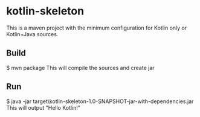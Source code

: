 # kotlin-skeleton
This is a maven project with the minimum configuration for Kotlin only or Kotlin+Java sources.

## Build
$ mvn package
This will compile the sources and create jar 

## Run
$ java -jar target\kotlin-skeleton-1.0-SNAPSHOT-jar-with-dependencies.jar
This will output "Hello Kotlin!"